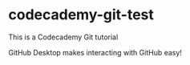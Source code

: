 # codecademy-git-test

This is a Codecademy Git tutorial
 
GitHub Desktop makes interacting with GitHub easy!
